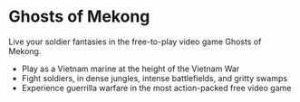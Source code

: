 # Ghosts of Mekong

Live your soldier fantasies in the free-to-play video game Ghosts of Mekong.
* Play as a Vietnam marine at the height of the Vietnam War
* Fight soldiers, in dense jungles, intense battlefields, and gritty swamps
* Experience guerrilla warfare in the most action-packed free video game
